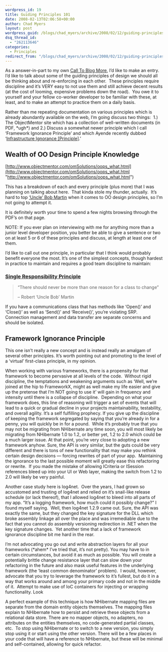 ```yaml
---
wordpress_id: 19
title: Guiding Principles 101
date: 2008-02-13T02:06:58+00:00
author: Chad Myers
layout: post
wordpress_guid: /blogs/chad_myers/archive/2008/02/12/guiding-principles-101.aspx
dsq_thread_id:
  - "262113646"
categories:
  - Principles
redirect_from: "/blogs/chad_myers/archive/2008/02/12/guiding-principles-101.aspx/"
---
```

As a answer-in-part to my own [Call To Blog More](http://www.lostechies.com/blogs/chad_myers/archive/2008/02/10/you-need-to-blog-now.aspx), I&#8217;d like to make an entry.&nbsp; I&#8217;d like to talk about some of the guiding principles of design we should all be thinking about and re-enforcing in each other.&nbsp; These principles require discipline and it&#8217;s VERY easy to not use them and still achieve decent results (at the cost of looming, expensive problems down the road).&nbsp; You owe it to yourself and your fellow co-worker developer to be familiar with these, at least, and to make an attempt to practice them on a daily basis.

Rather than me repeating documentation on various principles which is already abundantly available on the web, I&#8217;m going discuss two things:&nbsp; 1.) The ObjectMentor site which has a collection of well-written documents (in PDF, \*ugh\*) and 2.) Discuss a somewhat newer principle which I call &#8216;Framework Ignorance Principle&#8217; and which Ayende recently dubbed &#8216;[Infrastructure Ignorance [Principle]](http://www.ayende.com/Blog/archive/2008/02/12/Infrastructure-Ignorance.aspx).&#8217;

## Wealth of OO Design Principle Knowledge

[http://www.objectmentor.com/omSolutions/oops_what.html](http://www.objectmentor.com/omSolutions/oops_what.html "http://www.objectmentor.com/omSolutions/oops_what.html")

This has a breakdown of each and every principle (plus more) that I was planning on talking about here.&nbsp; That kinda stole my thunder, actually.&nbsp; It&#8217;s hard to top [&#8216;Uncle&#8217; Bob Martin](http://blog.objectmentor.com/articles/category/uncle-bobs-blatherings) when it comes to OO design principles, so I&#8217;m not going to attempt it. 

It is definitely worth your time to spend a few nights browsing through the PDF&#8217;s on that page. 

NOTE: If you ever plan on interviewing with me for anything more than a junior level developer position, you better be able to give a sentence or two on at least 5 or 6 of these principles and discuss, at length at least one of them.

I&#8217;d like to call out one principle, in particular that I think would probably benefit everyone the most. It&#8217;s one of the simplest concepts, though hardest in practice to maintain and requires a good team discipline to maintain:

### [Single Responsibility Principle](http://www.objectmentor.com/resources/articles/srp.pdf)

> &#8220;There should never be more than one reason for a class to change&#8221; 
> 
> &#8211; Robert &#8216;Uncle Bob&#8217; Martin

If you have a communications class that has methods like &#8216;Open()&#8217; and &#8216;Close()&#8217; as well as &#8216;Send()&#8217; and &#8216;Receive()&#8217;, you&#8217;re violating SRP.&nbsp; Connection management and data transfer are separate concerns and should be isolated.

## Framework Ignorance Principle

This one isn&#8217;t really a new concept and is instead really an amalgam of several other principles. It&#8217;s worth pointing out and promoting to the level of a &#8216;virtual&#8217; first-class principle, in my opinion.

When working with various frameworks, there is a propensity for that framework to become pervasive at all levels of the code.&nbsp; Without rigid discipline, the temptations and weakening arguments such as &#8216;Well, we&#8217;re joined at the hip to FrameworkX, might as well make my life easier and give up the pretense that I&#8217;m NOT going to use it&#8217; will gain in frequency and intensity until there is a collapse of discipline.&nbsp; Depending on what your framework does, this line of reasoning will trigger a set of events that will lead to a quick or gradual decline in your projects maintainability, testability, and overall agility. It&#8217;s a self fulfilling prophecy. If you give up the discipline of keeping the framework segregated by saying that you&#8217;re already in for a penny, you will quickly be in for a pound.&nbsp; While it&#8217;s probably true that you may not be migrating from NHibernate any time soon, you will most likely be migrating from NHibernate 1.0 to 1.2, or better yet, 1.2 to 2.0 which could be a much larger issue. At that point, you&#8217;re very close to adopting a new framework anyhow. Sure, the API is very similar, but the guts could be very different and there is tons of new functionality that may make you rethink certain design decisions &#8212; forcing rewrites of part of your app.&nbsp; Maintaining the ignorance to the last possible moment will greatly ease this refactoring or rewrite.&nbsp; If you made the mistake of allowing ICriteria or ISession references bleed up into your UI or Web layer, making the switch from 1.2 to 2.0 will likely be very painful.

Another case study here is log4net.&nbsp; Over the years, I had grown so accustomed and trusting of log4net and relied on it&#8217;s snail-like release schedule (or lack thereof), that I allowed log4net to bleed into all parts of my app. &#8220;It&#8217;s a logging framework, how much could it possibly change?&#8221; I found myself saying.&nbsp; Well, then log4net 1.2.9 came out. Sure, the API was exactly the same, but they changed the key signature for the DLL which broke assembly linkage all over the place and was irremediable due to the fact that you cannot do assembly versioning redirection in .NET when the key signature changes.&nbsp; Yet another time that a lack of framework ignorance discipline bit me hard in the rear.

I&#8217;m not advocating you go out and write abstraction layers for all your frameworks (\*ahem\* I&#8217;ve tried that, it&#8217;s not pretty). You may have to in certain circumstances, but avoid it as much as possible. You will create a potentially brittle change resistance layer that can slow down your refactoring in the future and also mask useful features in the underlying framework (the &#8216;least common denominator&#8217; problem).&nbsp; I would, however, advocate that you try to leverage the framework to it&#8217;s fullest, but do it in a way that works around and among your primary code and not in the middle of it.&nbsp; Attempt to make use of IoC containers for injecting or wrapping functionality. Look

A perfect example of this technique is how NHibernate mapping files are separate from the domain entity objects themselves. The mapping files explain to NHibernate how to persist and retrieve these objects from a relational data store. There are no mapper objects, no adapters, no attributes on the entities themselves, no code-generated partial classes, etc.&nbsp; To stop using NHibernate or to switch to a new version, you simply stop using it or start using the other version. There will be a few places in your code that will have a reference to NHibernate, but these will be minimal and self-contained, allowing for quick refactor.